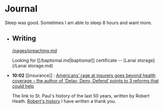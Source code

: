 # Journal

Sleep was good. Sometimes I am able to sleep 8 hours and want more.
- ## Writing
  
  [/pages/preaching.md](/pages/preaching.md)
  
  Looking for [[/baptismal.md|baptismal]] certificate -- [Lanai storage](/Lanai storage.md)
- **10:02** [[insurance]] :  [Americans’ rage at insurers goes beyond health coverage – the author of ‘Delay, Deny, Defend’ points to 3 reforms that could help](https://theconversation.com/americans-rage-at-insurers-goes-beyond-health-coverage-the-author-of-delay-deny-defend-points-to-3-reforms-that-could-help-246598)
  
  The link to St. Paul's history of the last 50 years, written by Robert Heath. [Robert's history](https://docs.google.com/document/d/1uuJ1ATwqIga1RQz8jF1HgWYSw1o18y_UJWx0r1fcZHg/edit?tab=t.0#heading=h.o4l2litunuss) I have written a thank you.